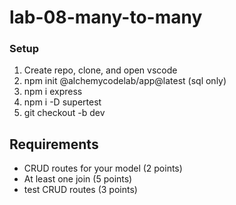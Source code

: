 # lab-08-many-to-many

### Setup

1. Create repo, clone, and open vscode
2. npm init @alchemycodelab/app@latest (sql only)
3. npm i express
4. npm i -D supertest
5. git checkout -b dev

## Requirements

- CRUD routes for your model (2 points)
- At least one join (5 points)
- test CRUD routes (3 points)
